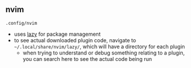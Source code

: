 ## nvim
`.config/nvim`
- uses [lazy](https://lazy.folke.io/) for package management
- to see actual downloaded plugin code, navigate to `~/.local/share/nvim/lazy/`, which will have a directory for each plugin
    - when trying to understand or debug something relating to a plugin, you can search here to see the actual code being run


